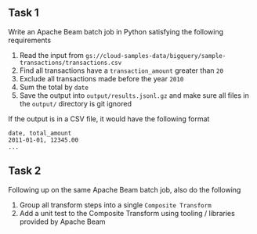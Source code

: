 ## Task 1
Write an Apache Beam batch job in Python satisfying the following requirements 
1. Read the input from `gs://cloud-samples-data/bigquery/sample-transactions/transactions.csv`
1. Find all transactions have a `transaction_amount` greater than `20`
1. Exclude all transactions made before the year `2010`
1. Sum the total by `date`
1. Save the output into `output/results.jsonl.gz` and make sure all files in the `output/` directory is git ignored

If the output is in a CSV file, it would have the following format
```
date, total_amount
2011-01-01, 12345.00
...
```

## Task 2
Following up on the same Apache Beam batch job, also do the following 
1. Group all transform steps into a single `Composite Transform`
1. Add a unit test to the Composite Transform using tooling / libraries provided by Apache Beam
